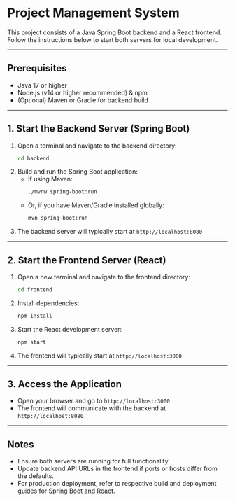 # Project Management System

This project consists of a Java Spring Boot backend and a React frontend. Follow the instructions below to start both servers for local development.

---

## Prerequisites
- Java 17 or higher
- Node.js (v14 or higher recommended) & npm
- (Optional) Maven or Gradle for backend build

---

## 1. Start the Backend Server (Spring Boot)

1. Open a terminal and navigate to the backend directory:
   ```bash
   cd backend
   ```
2. Build and run the Spring Boot application:
   - If using Maven:
     ```bash
     ./mvnw spring-boot:run
     ```
   - Or, if you have Maven/Gradle installed globally:
     ```bash
     mvn spring-boot:run
     ```
3. The backend server will typically start at `http://localhost:8080`

---

## 2. Start the Frontend Server (React)

1. Open a new terminal and navigate to the frontend directory:
   ```bash
   cd frontend
   ```
2. Install dependencies:
   ```bash
   npm install
   ```
3. Start the React development server:
   ```bash
   npm start
   ```
4. The frontend will typically start at `http://localhost:3000`

---

## 3. Access the Application
- Open your browser and go to `http://localhost:3000`
- The frontend will communicate with the backend at `http://localhost:8080`

---

## Notes
- Ensure both servers are running for full functionality.
- Update backend API URLs in the frontend if ports or hosts differ from the defaults.
- For production deployment, refer to respective build and deployment guides for Spring Boot and React.
